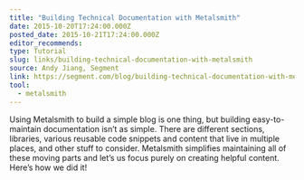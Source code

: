 ```yaml
---
title: "Building Technical Documentation with Metalsmith"
date: 2015-10-20T17:24:00.000Z
posted_date: 2015-10-21T17:24:00.000Z
editor_recommends:
type: Tutorial
slug: links/building-technical-documentation-with-metalsmith
source: Andy Jiang, Segment
link: https://segment.com/blog/building-technical-documentation-with-metalsmith
tool:
  - metalsmith
---
```

Using Metalsmith to build a simple blog is one thing, but building easy-to-maintain documentation isn’t as simple. There are different sections, libraries, various reusable code snippets and content that live in multiple places, and other stuff to consider. Metalsmith simplifies maintaining all of these moving parts and let’s us focus purely on creating helpful content. Here’s how we did it!



